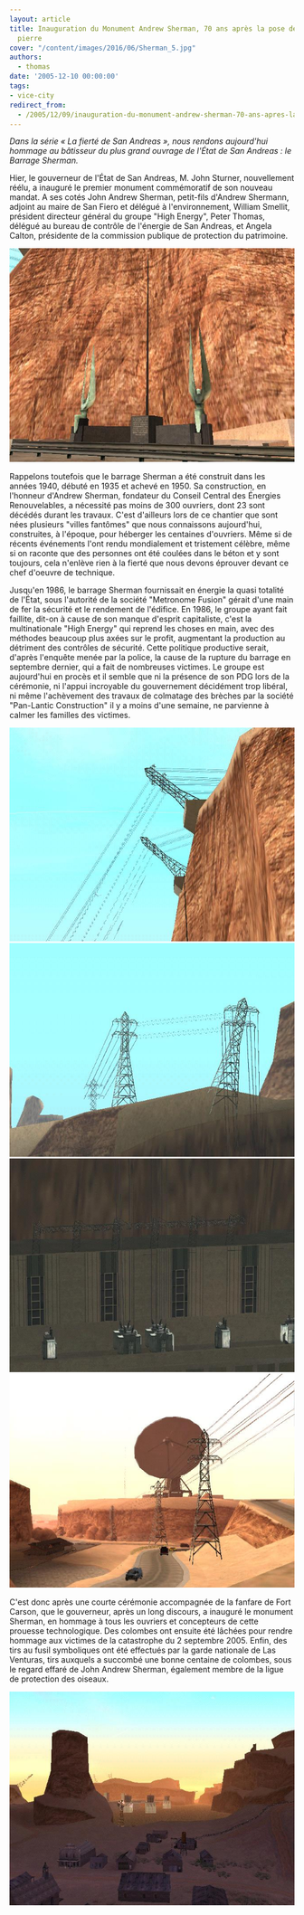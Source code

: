 ```yaml
---
layout: article
title: Inauguration du Monument Andrew Sherman, 70 ans après la pose de la première
  pierre
cover: "/content/images/2016/06/Sherman_5.jpg"
authors:
  - thomas
date: '2005-12-10 00:00:00'
tags:
- vice-city
redirect_from:
  - /2005/12/09/inauguration-du-monument-andrew-sherman-70-ans-apres-la-pose-de-la-premiere-pierre
---
```


_Dans la série « La fierté de San Andreas », nous rendons aujourd'hui hommage au bâtisseur du plus grand ouvrage de l'État de San Andreas : le Barrage Sherman._

Hier, le gouverneur de l'État de San Andreas, M. John Sturner, nouvellement réélu, a inauguré le premier monument commémoratif de son nouveau mandat. A ses cotés John Andrew Sherman, petit-fils d'Andrew Shermann, adjoint au maire de San Fiero et délégué à l'environnement, William Smellit, président directeur général du groupe "High Energy", Peter Thomas, délégué au bureau de contrôle de l'énergie de San Andreas, et Angela Calton, présidente de la commission publique de protection du patrimoine.

![](/content/images/2005/01/Sherman_1.jpg)

Rappelons toutefois que le barrage Sherman a été construit dans les années 1940, débuté en 1935 et achevé en 1950. Sa construction, en l'honneur d'Andrew Sherman, fondateur du Conseil Central des Énergies Renouvelables, a nécessité pas moins de 300 ouvriers, dont 23 sont décédés durant les travaux. C'est d'ailleurs lors de ce chantier que sont nées plusieurs "villes fantômes" que nous connaissons aujourd'hui, construites, à l'époque, pour héberger les centaines d'ouvriers. Même si de récents événements l'ont rendu mondialement et tristement célèbre, même si on raconte que des personnes ont été coulées dans le béton et y sont toujours, cela n'enlève rien à la fierté que nous devons éprouver devant ce chef d'oeuvre de technique.

Jusqu'en 1986, le barrage Sherman fournissait en énergie la quasi totalité de l'État, sous l'autorité de la société "Metronome Fusion" gérait d'une main de fer la sécurité et le rendement de l'édifice. En 1986, le groupe ayant fait faillite, dit-on à cause de son manque d'esprit capitaliste, c'est la multinationale "High Energy" qui reprend les choses en main, avec des méthodes beaucoup plus axées sur le profit, augmentant la production au détriment des contrôles de sécurité. Cette politique productive serait, d'après l'enquête menée par la police, la cause de la rupture du barrage en septembre dernier, qui a fait de nombreuses victimes. Le groupe est aujourd'hui en procès et il semble que ni la présence de son PDG lors de la cérémonie, ni l'appui incroyable du gouvernement décidément trop libéral, ni même l'achèvement des travaux de colmatage des brèches par la société "Pan-Lantic Construction" il y a moins d'une semaine, ne parvienne à calmer les familles des victimes.

![](/content/images/2005/01/Sherman_2.jpg)
![](/content/images/2005/01/Sherman_3.jpg)
![](/content/images/2005/01/Sherman_4.jpg)
![](/content/images/2005/01/Sherman_6.jpg)

C'est donc après une courte cérémonie accompagnée de la fanfare de Fort Carson, que le gouverneur, après un long discours, a inauguré le monument Sherman, en hommage à tous les ouvriers et concepteurs de cette prouesse technologique. Des colombes ont ensuite été lâchées pour rendre hommage aux victimes de la catastrophe du 2 septembre 2005. Enfin, des tirs au fusil symboliques ont été effectués par la garde nationale de Las Venturas, tirs auxquels a succombé une bonne centaine de colombes, sous le regard effaré de John Andrew Sherman, également membre de la ligue de protection des oiseaux.

![](/content/images/2005/01/Sherman_7.jpg)